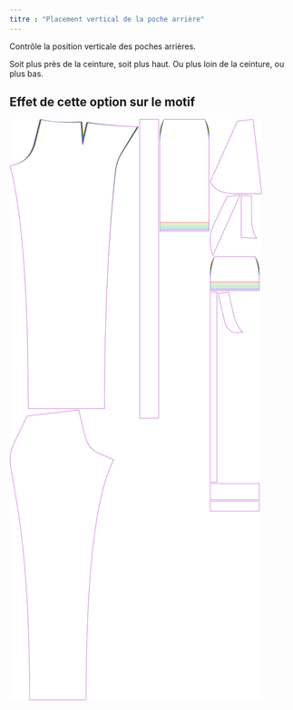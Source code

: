 ```yaml
---
titre : "Placement vertical de la poche arrière"
---
```


Contrôle la position verticale des poches arrières.

Soit plus près de la ceinture, soit plus haut. Ou plus loin de la ceinture, ou plus bas.

## Effet de cette option sur le motif

![Cette image montre l'effet de cette option en superposant plusieurs variantes qui ont une valeur différente pour cette option](charlie_backpocketverticalplacement_sample.svg "Effet de cette option sur le modèle")
